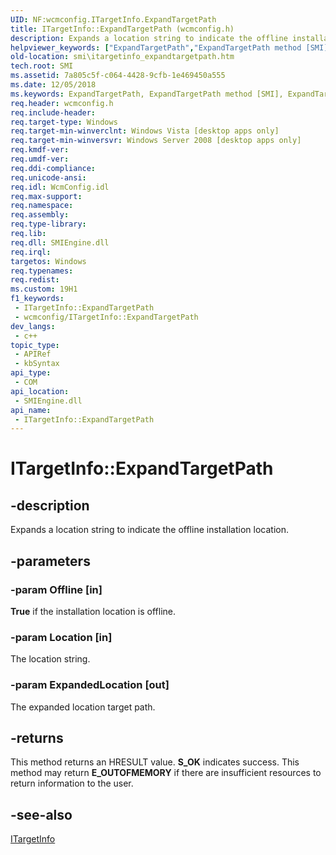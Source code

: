 ```yaml
---
UID: NF:wcmconfig.ITargetInfo.ExpandTargetPath
title: ITargetInfo::ExpandTargetPath (wcmconfig.h)
description: Expands a location string to indicate the offline installation location.
helpviewer_keywords: ["ExpandTargetPath","ExpandTargetPath method [SMI]","ExpandTargetPath method [SMI]","ITargetInfo interface","ITargetInfo interface [SMI]","ExpandTargetPath method","ITargetInfo.ExpandTargetPath","ITargetInfo::ExpandTargetPath","smi.itargetinfo_expandtargetpath","wcmconfig/ITargetInfo::ExpandTargetPath"]
old-location: smi\itargetinfo_expandtargetpath.htm
tech.root: SMI
ms.assetid: 7a805c5f-c064-4428-9cfb-1e469450a555
ms.date: 12/05/2018
ms.keywords: ExpandTargetPath, ExpandTargetPath method [SMI], ExpandTargetPath method [SMI],ITargetInfo interface, ITargetInfo interface [SMI],ExpandTargetPath method, ITargetInfo.ExpandTargetPath, ITargetInfo::ExpandTargetPath, smi.itargetinfo_expandtargetpath, wcmconfig/ITargetInfo::ExpandTargetPath
req.header: wcmconfig.h
req.include-header: 
req.target-type: Windows
req.target-min-winverclnt: Windows Vista [desktop apps only]
req.target-min-winversvr: Windows Server 2008 [desktop apps only]
req.kmdf-ver: 
req.umdf-ver: 
req.ddi-compliance: 
req.unicode-ansi: 
req.idl: WcmConfig.idl
req.max-support: 
req.namespace: 
req.assembly: 
req.type-library: 
req.lib: 
req.dll: SMIEngine.dll
req.irql: 
targetos: Windows
req.typenames: 
req.redist: 
ms.custom: 19H1
f1_keywords:
 - ITargetInfo::ExpandTargetPath
 - wcmconfig/ITargetInfo::ExpandTargetPath
dev_langs:
 - c++
topic_type:
 - APIRef
 - kbSyntax
api_type:
 - COM
api_location:
 - SMIEngine.dll
api_name:
 - ITargetInfo::ExpandTargetPath
---
```


# ITargetInfo::ExpandTargetPath


## -description

Expands a location string to indicate the offline installation location.

## -parameters

### -param Offline [in]

<b>True</b> if the installation location is offline.

### -param Location [in]

The location string.

### -param ExpandedLocation [out]

The expanded location target path.

## -returns

This method returns an HRESULT value. <b>S_OK</b> indicates success. This method may return <b>E_OUTOFMEMORY</b> if there are insufficient resources to return information to the user.

## -see-also

<a href="/previous-versions/windows/desktop/api/wcmconfig/nn-wcmconfig-itargetinfo">ITargetInfo</a>

